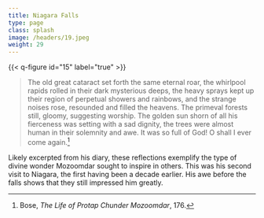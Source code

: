 ```yaml
---
title: Niagara Falls
type: page
class: splash
image: /headers/19.jpeg
weight: 29
---
```


{{< q-figure id="15" label="true" >}}

> The old great cataract set forth the same eternal roar, the whirlpool
rapids rolled in their dark mysterious deeps, the heavy sprays kept up
their region of perpetual showers and rainbows, and the strange noises
rose, resounded and filled the heavens. The primeval forests still,
gloomy, suggesting worship. The golden sun shorn of all his fierceness
was setting with a sad dignity, the trees were almost human in their
solemnity and awe. It was so full of God! O shall I ever come
again.[^54]

Likely excerpted from his diary, these reflections exemplify the type of
divine wonder Mozoomdar sought to inspire in others. This was his second
visit to Niagara, the first having been a decade earlier. His awe before
the falls shows that they still impressed him greatly.

[^54]: Bose, *The Life of Protap Chunder Mozoomdar*, 176.
